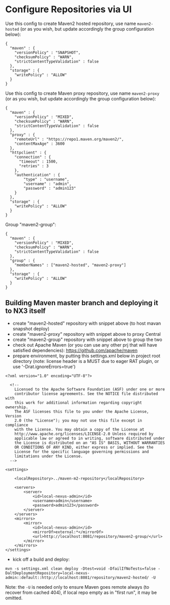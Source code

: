 # Configure Repositories via UI

Use this config to create Maven2 hosted repository, use name `maven2-hosted` (or as you wish, but update accordingly the group configuration below):

```
{
  "maven" : {
    "versionPolicy" : "SNAPSHOT",
    "checksumPolicy" : "WARN",
    "strictContentTypeValidation" : false
  },
  "storage" : {
    "writePolicy" : "ALLOW"
  }
}
```

Use this config to create Maven proxy repository, use name `maven2-proxy` (or as you wish, but update accordingly the group configuration below):
```
{
  "maven" : {
    "versionPolicy" : "MIXED",
    "checksumPolicy" : "WARN",
    "strictContentTypeValidation" : false
  },
  "proxy" : {
    "remoteUrl" : "https://repo1.maven.org/maven2/",
    "contentMaxAge" : 3600
  },
  "httpclient" : {
    "connection" : {
      "timeout" : 1500,
      "retries" : 3
    },
    "authentication" : {
        "type" : "username",
        "username" : "admin",
        "password" : "admin123"
    }
  },
  "storage" : {
    "writePolicy" : "ALLOW"
  }
}
```

Group "maven2-group":
```
{
  "maven" : {
    "versionPolicy" : "MIXED",
    "checksumPolicy" : "WARN",
    "strictContentTypeValidation" : false
  },
  "group" : {
    "memberNames" : ["maven2-hosted", "maven2-proxy"]
  },
  "storage" : {
    "writePolicy" : "ALLOW"
  }
}
```

## Building Maven master branch and deploying it to NX3 itself

* create "maven2-hosted" repository with snippet above (to host mavan snapshot deploy)
* create "maven2-proxy" repository with snippet above to proxy Central
* create "maven2-group" repository with snippet above to group the two
* check out Apache Maven (or you can use any other prj that will have satisfied dependencies): https://github.com/apache/maven
* prepare environment, by putting this settings.xml below in project root directory (note: license header is a MUST due to eager RAT plugin, or use '-Drat.ignoreErrors=true')
```
<?xml version="1.0" encoding="UTF-8"?>

  <!--
    Licensed to the Apache Software Foundation (ASF) under one or more
    contributor license agreements. See the NOTICE file distributed with
    this work for additional information regarding copyright ownership.
    The ASF licenses this file to you under the Apache License, Version
    2.0 (the "License"); you may not use this file except in compliance
    with the License. You may obtain a copy of the License at
    http://www.apache.org/licenses/LICENSE-2.0 Unless required by
    applicable law or agreed to in writing, software distributed under
    the License is distributed on an "AS IS" BASIS, WITHOUT WARRANTIES
    OR CONDITIONS OF ANY KIND, either express or implied. See the
    License for the specific language governing permissions and
    limitations under the License.
  -->

<settings>

    <localRepository>../maven-m2-repository</localRepository>

	<servers>
		<server>
			<id>local-nexus-admin</id>
			<username>admin</username>
			<password>admin123</password>
		</server>
	</servers>
	<mirrors>
		<mirror>
			<id>local-nexus-admin</id>
			<mirrorOf>external:*</mirrorOf>
			<url>http://localhost:8081/repository/maven2-group/</url>
		</mirror>
	</mirrors>
</settings>
```
* kick off a build and deploy:
```
mvn -s settings.xml clean deploy -Dtest=void -DfailIfNoTests=false -DaltDeploymentRepository=local-nexus-admin::default::http://localhost:8081/repository/maven2-hosted/ -U
```
Note: the `-U` is needed only to ensure Maven goes remote always (to recover from cached 404), if local repo empty as in "first run", it may be omitted.

